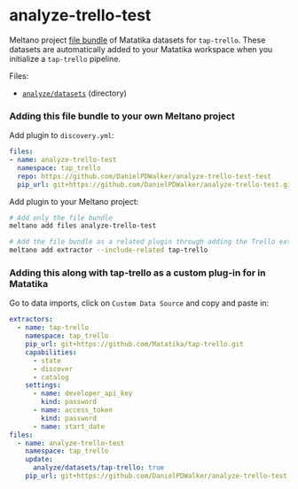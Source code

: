 # analyze-trello-test

Meltano project [file bundle](https://meltano.com/docs/command-line-interface.html#file-bundle) of Matatika datasets for `tap-trello`. These datasets are automatically added to your Matatika workspace when you initialize a `tap-trello` pipeline.

Files:
- [`analyze/datasets`](./bundle/analyze/datasets) (directory)

### Adding this file bundle to your own Meltano project

Add plugin to `discovery.yml`:
```yaml
files:
- name: analyze-trello-test
  namespace: tap_trello
  repo: https://github.com/DanielPDWalker/analyze-trello-test-test
  pip_url: git+https://github.com/DanielPDWalker/analyze-trello-test.git
```

Add plugin to your Meltano project:
```bash
# Add only the file bundle
meltano add files analyze-trello-test

# Add the file bundle as a related plugin through adding the Trello extractor
meltano add extractor --include-related tap-trello
```

### Adding this along with tap-trello as a custom plug-in for in Matatika

Go to data imports, click on `Custom Data Source` and copy and paste in:

```yaml
extractors:
  - name: tap-trello
    namespace: tap_trello
    pip_url: git+https://github.com/Matatika/tap-trello.git
    capabilities:
      - state
      - discover
      - catalog
    settings:
      - name: developer_api_key
        kind: password
      - name: access_token
        kind: password
      - name: start_date
files:
  - name: analyze-trello-test
    namespace: tap_trello
    update:
      analyze/datasets/tap-trello: true
    pip_url: git+https://github.com/DanielPDWalker/analyze-trello-test.git
```